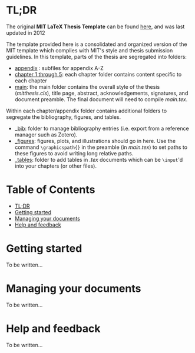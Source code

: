 # TL;DR
The original **MIT LaTeX Thesis Template** can be found [here](http://web.mit.edu/thesis/tex/), and was last updated in 2012

The template provided here is a consolidated and organized version of the MIT template which complies with MIT's style and thesis submission guidelines. In this template, parts of the thesis are segregated into folders:

* [appendix](https://github.com/mrsunny0/LaTeX-thesis-defense/tree/master/appendix) : subfiles for appendix A-Z
* [chapter 1 through 5](https://github.com/mrsunny0/LaTeX-thesis-defense/tree/master/chapter_1): each chapter folder contains content specific to each chapter
* [main](https://github.com/mrsunny0/LaTeX-thesis-defense/tree/master/main): the main folder contains the overall style of the thesis (_mitthesis.cls_), title page, abstract, acknowledgements, signatures, and document preamble. The final document will need to compile _main.tex_.

Within each chapter/appendix folder contains additional folders to segregate the bibliography, figures, and tables.

*  [_bib](https://github.com/mrsunny0/LaTeX-thesis-defense/tree/master/chapter_1/_bib): folder to manage bibliography entries (i.e. export from a reference manager such as Zotero).
* [_figures](https://github.com/mrsunny0/LaTeX-thesis-defense/tree/master/chapter_1/_figures): figures, plots, and illustrations should go in here. Use the command `\graphicspath{}` in the preamble (in _main.tex_) to set paths to these figures to avoid writing long relative paths.
* [_tables](https://github.com/mrsunny0/LaTeX-thesis-defense/tree/master/chapter_1/_tables): folder to add tables in _.tex_ documents which can be `\input`'d into your chapters (or other files).  




# Table of Contents
- [TL;DR](#tl-dr)
- [Getting started](#getting-started)
- [Managing your documents](#managing-your-documents)
- [Help and feedback](#help-and-feedback)

# Getting started
To be written...

# Managing your documents
To be written...

# Help and feedback
To be written...
